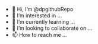 - 👋 Hi, I’m @dpgithubRepo
- 👀 I’m interested in ...
- 🌱 I’m currently learning ...
- 💞️ I’m looking to collaborate on ...
- 📫 How to reach me ...

<!---
dpgithubRepo/dpgithubRepo is a ✨ special ✨ repository because its `README.md` (this file) appears on your GitHub profile.
You can click the Preview link to take a look at your changes.
--->
